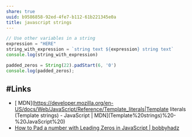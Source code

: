 ```yaml
---
share: true
uuid: b9586858-92ed-4fe7-b112-61b221345e0a
title: javascript strings
---
```

``` javascript
// Use other variables in a string
expression = "HERE"
string_with_expression = `string text ${expression} string text`
console.log(string_with_expression)

padded_zeros = String(22).padStart(6, '0')
console.log(padded_zeros);
```

## #Links

* [ MDN](https://developer.mozilla.org/en-US/docs/Web/JavaScript/Reference/Template_literals|Template literals (Template strings) - JavaScript | MDN](Template%20strings)%20-%20JavaScript%20)
* [How to Pad a number with Leading Zeros in JavaScript | bobbyhadz](https://bobbyhadz.com/blog/javascript-pad-number-with-leading-zeros)